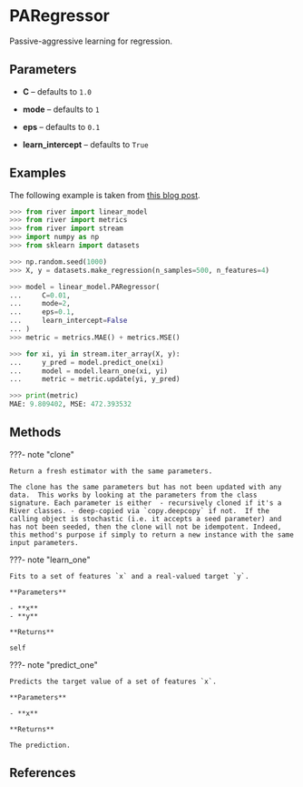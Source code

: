 # PARegressor

Passive-aggressive learning for regression.



## Parameters

- **C** – defaults to `1.0`

- **mode** – defaults to `1`

- **eps** – defaults to `0.1`

- **learn_intercept** – defaults to `True`



## Examples

The following example is taken from [this blog post](https://www.bonaccorso.eu/2017/10/06/ml-algorithms-addendum-passive-aggressive-algorithms/).

```python
>>> from river import linear_model
>>> from river import metrics
>>> from river import stream
>>> import numpy as np
>>> from sklearn import datasets

>>> np.random.seed(1000)
>>> X, y = datasets.make_regression(n_samples=500, n_features=4)

>>> model = linear_model.PARegressor(
...     C=0.01,
...     mode=2,
...     eps=0.1,
...     learn_intercept=False
... )
>>> metric = metrics.MAE() + metrics.MSE()

>>> for xi, yi in stream.iter_array(X, y):
...     y_pred = model.predict_one(xi)
...     model = model.learn_one(xi, yi)
...     metric = metric.update(yi, y_pred)

>>> print(metric)
MAE: 9.809402, MSE: 472.393532
```

## Methods

???- note "clone"

    Return a fresh estimator with the same parameters.

    The clone has the same parameters but has not been updated with any data.  This works by looking at the parameters from the class signature. Each parameter is either  - recursively cloned if it's a River classes. - deep-copied via `copy.deepcopy` if not.  If the calling object is stochastic (i.e. it accepts a seed parameter) and has not been seeded, then the clone will not be idempotent. Indeed, this method's purpose if simply to return a new instance with the same input parameters.

    
???- note "learn_one"

    Fits to a set of features `x` and a real-valued target `y`.

    **Parameters**

    - **x**    
    - **y**    
    
    **Returns**

    self
    
???- note "predict_one"

    Predicts the target value of a set of features `x`.

    **Parameters**

    - **x**    
    
    **Returns**

    The prediction.
    
## References

[^1]: [Crammer, K., Dekel, O., Keshet, J., Shalev-Shwartz, S. and Singer, Y., 2006. Online passive-aggressive algorithms. Journal of Machine Learning Research, 7(Mar), pp.551-585.](http://jmlr.csail.mit.edu/papers/volume7/crammer06a/crammer06a.pdf)

